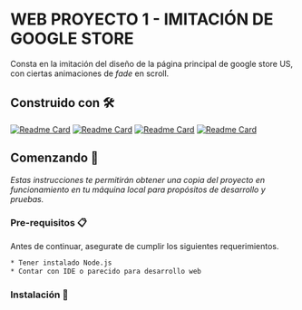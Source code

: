 # WEB PROYECTO 1 - IMITACIÓN DE GOOGLE STORE
Consta en la imitación del diseño de la página principal de google store US, con ciertas animaciones de _fade_ en scroll.

## Construido con 🛠️
[![Readme Card](https://github-readme-stats.vercel.app/api/pin/?theme=darcula&username=facebook&repo=react)](https://github.com/facebook/react.git)
[![Readme Card](https://github-readme-stats.vercel.app/api/pin/?theme=calm&username=webpack&repo=webpack)](https://github.com/webpack/webpack.git)
[![Readme Card](https://github-readme-stats.vercel.app/api/pin/?theme=gruvbox&username=npm&cli)](https://github.com/npm/cli.git)
[![Readme Card](https://github-readme-stats.vercel.app/api/pin/?theme=material-palenight&username=babel&babel)](https://github.com/babel/babel.git)



## Comenzando 🚀
_Estas instrucciones te permitirán obtener una copia del proyecto en funcionamiento en tu máquina local para propósitos de desarrollo y pruebas._

### Pre-requisitos 📋
Antes de continuar, asegurate de cumplir los siguientes requerimientos.

```bash
* Tener instalado Node.js
* Contar con IDE o parecido para desarrollo web 
```
### Instalación 🔧

